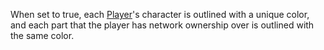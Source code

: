 When set to true, each [Player](https://create.roblox.com/docs/reference/engine/classes/Player)'s character is outlined with a unique
color, and each part that the player has network ownership over is
outlined with the same color.